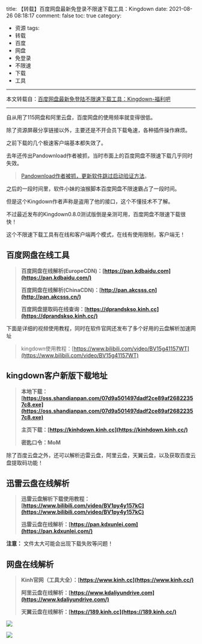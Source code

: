 title: 【转载】百度网盘最新免登录不限速下载工具：Kingdown
date: 2021-08-26 08:18:17
comment: false
toc: true
category:
 - 资源
tags:
 - 转载
 - 百度
 - 网盘
 - 免登录
 - 不限速
 - 下载
 - 工具
---

本文转载自：[百度网盘最新免登陆不限速下载工具：Kingdown-福利吧](https://fuliba2021.net/kingdown.html)

---

自从用了115网盘和阿里云盘，百度网盘的使用频率就变得很低。

除了资源屏蔽分享链接以外，主要还是不开会员下载龟速，各种插件操作麻烦。

之前下载的几个极速客户端基本都失效了。

去年还传出Pandownload作者被抓，当时市面上的百度网盘不限速下载几乎同时失效。

> [Pandownload作者被抓，更新软件跳过启动验证方法](https://fuliba2021.net/pandown.html)。

之后的一段时间里，软件小妹的油猴脚本百度网盘不限速霸占了一段时间。

但是这个Kingdown作者声称是盗用了他的接口，这个不懂技术不了解。

不过最近发布的Kingdown0.8.0测试版倒是亲测可用，百度网盘不限速下载很快！

这个不限速下载工具有在线和客户端两个模式，在线有使用限制，客户端无！

## 百度网盘在线工具

> **百度网盘在线解析(EuropeCDN)：[https://pan.kdbaidu.com](https://pan.kdbaidu.com/)**
> 
> **百度网盘在线解析(ChinaCDN)：[http://pan.akcsss.cn](http://pan.akcsss.cn/)**
> 
> **百度网盘提取码在线查询：[https://dprandskso.kinh.cc](https://dprandskso.kinh.cc/)**

下面是详细的视频使用教程，同时在软件官网还发布了多个好用的云盘解析加速网址

> kingdown使用教程：[https://www.bilibili.com/video/BV15g41157WT](https://www.bilibili.com/video/BV15g41157WT)

## kingdown客户新版下载地址

> **本地下载：[https://oss.shandianpan.com/07d9a501497dadf2ce89af26822357c8.exe](https://oss.shandianpan.com/07d9a501497dadf2ce89af26822357c8.exe)**
> 
> **主页下载：[https://kinhdown.kinh.cc](https://kinhdown.kinh.cc/)**
> 
> **密匙口令：MoM**

除了百度云盘之外，还可以解析迅雷云盘，阿里云盘，天翼云盘，以及获取百度云盘提取码功能！

## 迅雷云盘在线解析

> **迅雷云盘解析下载使用教程：[https://www.bilibili.com/video/BV1py4y157kC](https://www.bilibili.com/video/BV1py4y157kC)**
> 
> **迅雷云盘在线解析：[https://pan.kdxunlei.com](https://pan.kdxunlei.com/)**

**注意：** 文件太大可能会出现下载失败等问题！

## 网盘在线解析

> **Kinh官网（工具大全）：[https://www.kinh.cc](https://www.kinh.cc/)**
> 
> **阿里云盘在线解析：[https://www.kdaliyundrive.com](https://www.kdaliyundrive.com/)**
> 
> **天翼云盘在线解析：[https://189.kinh.cc](https://189.kinh.cc/)**

![](https://b3logfile.com/file/2021/08/solo-fetchupload-2033835519839351139-28d782d3.jpeg)

![](https://b3logfile.com/file/2021/08/solo-fetchupload-7429730582421793459-efac7cf0.jpeg)
